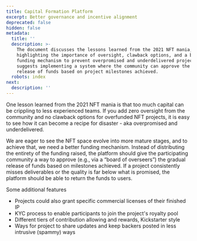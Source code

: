 ```yaml
---
title: Capital Formation Platform
excerpt: Better governance and incentive alignment
deprecated: false
hidden: false
metadata:
  title: ''
  description: >-
    The document discusses the lessons learned from the 2021 NFT mania,
    highlighting the importance of oversight, clawback options, and a better
    funding mechanism to prevent overpromised and underdelivered projects. It
    suggests implementing a system where the community can approve the gradual
    release of funds based on project milestones achieved.
  robots: index
next:
  description: ''
---
```

One lesson learned from the 2021 NFT mania is that too much capital can be crippling to less experienced teams. If you add zero oversight from the community and no clawback options for overfunded NFT projects, it is easy to see how it can become a recipe for disaster - aka overpromised and underdelivered. 

We are eager to see the NFT space evolve into more mature stages, and to achieve that, we need a better funding mechanism. Instead of distributing the entirety of the funding raised, the platform should give the participating community a way to approve (e.g., via a “board of overseers”) the gradual release of funds based on milestones achieved. If a project consistently misses deliverables or the quality is far below what is promised, the platform should be able to return the funds to users.

Some additional features

* Projects could also grant specific commercial licenses of their finished IP
* KYC process to enable participants to join the project's royalty pool
* Different tiers of contribution allowing and rewards, Kickstarter style
* Ways for project to share updates and keep backers posted in less intrusive (spammy) ways
